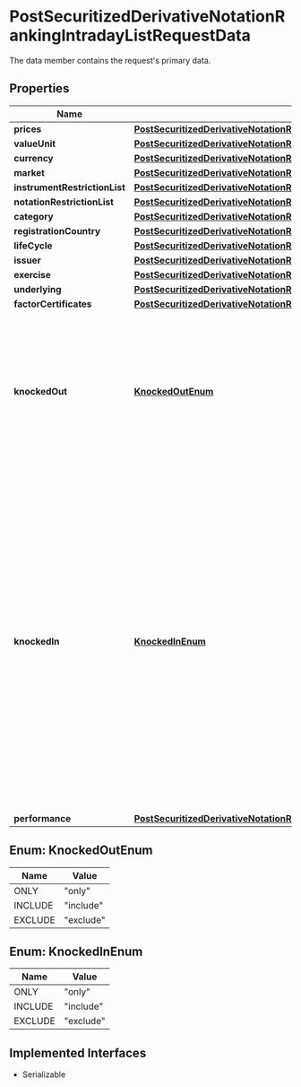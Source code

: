 

# PostSecuritizedDerivativeNotationRankingIntradayListRequestData

The data member contains the request's primary data.

## Properties

Name | Type | Description | Notes
------------ | ------------- | ------------- | -------------
**prices** | [**PostSecuritizedDerivativeNotationRankingIntradayListRequestDataPrices**](PostSecuritizedDerivativeNotationRankingIntradayListRequestDataPrices.md) |  |  [optional]
**valueUnit** | [**PostSecuritizedDerivativeNotationRankingIntradayListRequestDataValueUnit**](PostSecuritizedDerivativeNotationRankingIntradayListRequestDataValueUnit.md) |  |  [optional]
**currency** | [**PostSecuritizedDerivativeNotationRankingIntradayListRequestDataCurrency**](PostSecuritizedDerivativeNotationRankingIntradayListRequestDataCurrency.md) |  |  [optional]
**market** | [**PostSecuritizedDerivativeNotationRankingIntradayListRequestDataMarket**](PostSecuritizedDerivativeNotationRankingIntradayListRequestDataMarket.md) |  | 
**instrumentRestrictionList** | [**PostSecuritizedDerivativeNotationRankingIntradayListRequestDataInstrumentRestrictionList**](PostSecuritizedDerivativeNotationRankingIntradayListRequestDataInstrumentRestrictionList.md) |  |  [optional]
**notationRestrictionList** | [**PostSecuritizedDerivativeNotationRankingIntradayListRequestDataNotationRestrictionList**](PostSecuritizedDerivativeNotationRankingIntradayListRequestDataNotationRestrictionList.md) |  |  [optional]
**category** | [**PostSecuritizedDerivativeNotationRankingIntradayListRequestDataCategory**](PostSecuritizedDerivativeNotationRankingIntradayListRequestDataCategory.md) |  |  [optional]
**registrationCountry** | [**PostSecuritizedDerivativeNotationRankingIntradayListRequestDataRegistrationCountry**](PostSecuritizedDerivativeNotationRankingIntradayListRequestDataRegistrationCountry.md) |  |  [optional]
**lifeCycle** | [**PostSecuritizedDerivativeNotationRankingIntradayListRequestDataLifeCycle**](PostSecuritizedDerivativeNotationRankingIntradayListRequestDataLifeCycle.md) |  |  [optional]
**issuer** | [**PostSecuritizedDerivativeNotationRankingIntradayListRequestDataIssuer**](PostSecuritizedDerivativeNotationRankingIntradayListRequestDataIssuer.md) |  |  [optional]
**exercise** | [**PostSecuritizedDerivativeNotationRankingIntradayListRequestDataExercise**](PostSecuritizedDerivativeNotationRankingIntradayListRequestDataExercise.md) |  |  [optional]
**underlying** | [**PostSecuritizedDerivativeNotationRankingIntradayListRequestDataUnderlying**](PostSecuritizedDerivativeNotationRankingIntradayListRequestDataUnderlying.md) |  |  [optional]
**factorCertificates** | [**PostSecuritizedDerivativeNotationRankingIntradayListRequestDataFactorCertificates**](PostSecuritizedDerivativeNotationRankingIntradayListRequestDataFactorCertificates.md) |  |  [optional]
**knockedOut** | [**KnockedOutEnum**](#KnockedOutEnum) | Specifies whether knocked-out securitized derivatives are included in the response. Particularly relevant for knock-out certificates. | Value | Description | | --- | --- | | only | Only knocked-out securitized derivatives are included in the result. | | include | Knocked-out securitized derivatives are included in the result. | | exclude | Knocked-out securitized derivatives are excluded from the result. |   |  [optional]
**knockedIn** | [**KnockedInEnum**](#KnockedInEnum) | Specifies whether knocked-in securitized derivatives are included in the response. Particularly relevant for bonus certificates but also for securitized derivatives that might have additional protection such as reverse convertible bonds, discount certificates, and capital-protection certificates. | Value | Description | | --- | --- | | only | Only knocked-in securitized derivatives are included in the result. | | include | Knocked-in securitized derivatives are included in the result. | | exclude | Knocked-in securitized derivatives are excluded from the result. |   |  [optional]
**performance** | [**PostSecuritizedDerivativeNotationRankingIntradayListRequestDataPerformance**](PostSecuritizedDerivativeNotationRankingIntradayListRequestDataPerformance.md) |  |  [optional]



## Enum: KnockedOutEnum

Name | Value
---- | -----
ONLY | &quot;only&quot;
INCLUDE | &quot;include&quot;
EXCLUDE | &quot;exclude&quot;



## Enum: KnockedInEnum

Name | Value
---- | -----
ONLY | &quot;only&quot;
INCLUDE | &quot;include&quot;
EXCLUDE | &quot;exclude&quot;


## Implemented Interfaces

* Serializable



